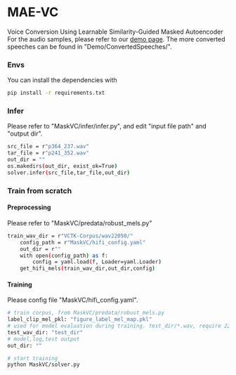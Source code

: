 # MAE-VC
Voice Conversion Using Learnable Similarity-Guided Masked Autoencoder
For the audio samples, please refer to our [demo page](https://brightgu.github.io/MAE-VC/). The more converted speeches can be found in "Demo/ConvertedSpeeches/".
### Envs
You can install the dependencies with
```bash
pip install -r requirements.txt
```

### Infer
Please refer to "MaskVC/infer/infer.py", and edit "input file path" and "output dir".
```bash
src_file = r"p364_237.wav"
tar_file = r"p241_352.wav"
out_dir = ""
os.makedirs(out_dir, exist_ok=True)
solver.infer(src_file,tar_file,out_dir)
```
### Train from scratch
####  Preprocessing
Please refer to "MaskVC/predata/robust_mels.py"
```bash
train_wav_dir = r"VCTK-Corpus/wav22050/"
    config_path = r"MaskVC/hifi_config.yaml"
    out_dir = r""
    with open(config_path) as f:
        config = yaml.load(f, Loader=yaml.Loader)
    get_hifi_mels(train_wav_dir,out_dir,config)
```
#### Training
Please config file "MaskVC/hifi_config.yaml".
```bash
# train corpus, from MaskVC/predata/robust_mels.py
label_clip_mel_pkl: "figure_label_mel_map.pkl"
# used for model evaluation during training. test_dir/*.wav, require 22050hz
test_wav_dir: "test_dir"
# model,log,test output
out_dir: ""

# start training
python MaskVC/solver.py
```
